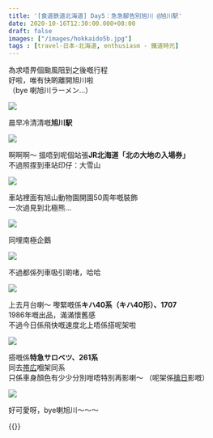 ```yaml
---
title: '[食道鉄道北海道] Day5：急急腳告別旭川 @旭川駅'
date: 2020-10-16T12:30:00.000+08:00
draft: false
images: ["/images/hokkaido5b.jpg"]
tags : [travel-日本-北海道, enthusiasm - 鐵道時光]
---
```


為求唔畀個颱風阻到之後嘅行程  
好啦，唯有快啲離開旭川啦  
（bye 喇旭川ラーメン...）  
  
![](/images/hokkaido5b.jpg)

晨早冷清清嘅**旭川駅**  

![](/images/hokkaido5b1.jpg)

啊啊啊～ 搵唔到呢個站張**JR北海道「北の大地の入場券」**  
不過照揼到車站印仔：大雪山  

![](/images/hokkaido5b2.jpg)

車站裡面有旭山動物園開園50周年嘅裝飾  
一次過見到北極熊...  

![](/images/hokkaido5b3.jpg)

同埋南極企鵝  

![](/images/hokkaido5b4.jpg)

不過都係列車吸引啲啫，哈哈   

![](/images/hokkaido5b6.jpg)

上去月台喇～ 嚟緊嘅係**キハ40系（キハ40形）、1707**  
1986年嘅出品，滿滿懷舊感  
不過今日係飛快嘅速度北上唔係搭呢架啦  

![](/images/hokkaido4h4.jpg)

搭嘅係**特急サロベツ、261系**  
同去[帯広](https://hidie.net/hokkaido1c/)嗰架同系  
只係車身顏色有少少分別咁唔特別再影喇～
（呢架係[擒日](https://hidie.net/hokkaido4h/)影嘅）  

![](/images/hokkaido5b7.jpg)
  
好可愛呀，bye喇旭川～～～  
  
  
  
{{<hokkaido>}}
